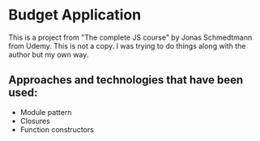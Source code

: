 # Budget Application

This is a project from "The complete JS course" by Jonas Schmedtmann from Udemy. This is not a copy. I was trying to do things along with the author but my own way.

## Approaches and technologies that have been used:

- Module pattern
- Closures
- Function constructors
